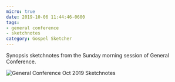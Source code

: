 ```yaml
---
micro: true
date: 2019-10-06 11:44:46-0600
tags:
- general conference
- sketchnotes
category: Gospel Sketcher
---
```


Synopsis sketchnotes from the Sunday morning session of General Conference.

<img src="https://media.bennorris.org/images/gospelsketcher/uploads/2019/a117a13f64.jpg" alt="General Conference Oct 2019 Sketchnotes" />